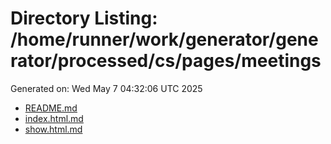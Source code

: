 # Directory Listing: /home/runner/work/generator/generator/processed/cs/pages/meetings
Generated on: Wed May  7 04:32:06 UTC 2025

- [README.md](README.md)
- [index.html.md](index.html.md)
- [show.html.md](show.html.md)
